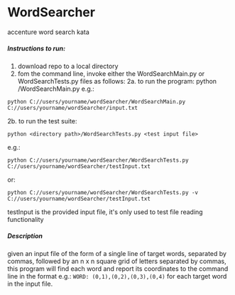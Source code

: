 # WordSearcher
accenture word search kata

##### Instructions to run:
1. download repo to a local directory
2. fom the command line, invoke either the WordSearchMain.py or WordSearchTests.py files as follows:
2a. to run the program: python <directory path>/WordSearchMain.py <file path to target input file>
   e.g.: 
  
`python C://users/yourname/wordSearcher/WordSearchMain.py C://users/yourname/wordSearcher/input.txt`
  
   2b. to run the test suite: 
  
`python <directory path>/WordSearchTests.py <test input file>`

   e.g.: 
      
`python C://users/yourname/wordSearcher/WordSearchTests.py C://users/yourname/wordSearcher/testInput.txt`
  
   or: 
        
`python C://users/yourname/wordSearcher/WordSearchTests.py -v C://users/yourname/wordSearcher/testInput.txt`
  
testInput is the provided input file, it's only used to test file reading functionality

##### Description
given an input file of the form of a single line of target words, separated by commas, followed by an n x n square grid of letters separated by commas,
this program will find each word and report its coordinates to the command line in the format e.g.:
  `WORD: (0,1),(0,2),(0,3),(0,4)`
for each target word in the input file.
